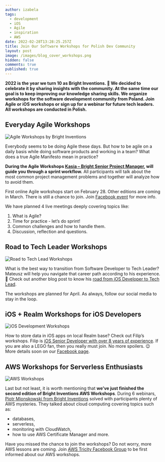 ```yaml
---
author: izabela
tags:
  - development
  - iOS
  - Agile
  - inspiration
  - AWS
date: 2022-02-28T13:28:25.257Z
title: Join Our Software Workshops for Polish Dev Community
layout: post
image: /images/blog_cover_workshops.png
hidden: false
comments: true
published: true
---
```

**2022 is the year we turn 10 as Bright Inventions. 🎉  We decided to celebrate it by sharing insights with the community. At the same time our goal is to keep improving our knowledge sharing skills. We organize workshops for the software development community from Poland. Join Agile or iOS workshops or sign up for a webinar for future tech leaders. All workshops are conducted in Polish.**

## Everyday Agile Workshops

![Agile Workshops by Bright Inventions](/images/agile_workshops.png)

Everybody seems to be doing Agile these days. But how to be agile on a daily basis while doing software products and working in a team? What does a true Agile Manifesto mean in practice?

**During the Agile Workshops [Kasia – Bright Senior Project Manager](/blog/meet-kasia-a-project-manager-and-an-academic-teacher/), will guide you through a sprint workflow.** All participants will talk about the most common project management problems and together will analyze how to avoid them.

First online Agile workshops start on February 28. Other editions are coming in March. There is still a chance to join. Join [Facebook event](https://www.facebook.com/events/306691164768288/) for more info. 

We have planned 4 live meetings deeply covering topics like:

1. What is Agile?
2. Time for practice - let’s do sprint!
3. Common challenges and how to handle them.
4. Discussion, reflection and questions.

## Road to Tech Leader Workshops

![Road to Tech Lead Workshops](/images/road_to_tech_leader.png)

What is the best way to transition from Software Developer to Tech Leader? Mateusz will help you navigate that career path according to his experience. 🙂 Check out another blog post to know his [road from iOS Developer to Tech Lead](/blog/responsibility-and-change-are-his-fuel-meet-mateusz/).

The workshops are planned for April. As always, follow our social media to stay in the loop.

## iOS + Realm Workshops for iOS Developers

![iOS Development Workshops](/images/ios_workshops.png)

How to store data in iOS apps on local Realm base? Check out Filip’s workshops. Filip is [iOS Senior Developer with over 8 years of experience](/blog/ios-developer-with-over-8-years-of-experience-meet-filip/). If you are also a LEGO fan, then you really must join. No more spoilers. 😉 More details soon on our [Facebook page](https://www.facebook.com/bright.inventions).

## AWS Workshops for Serverless Enthusiasts

![AWS Workshops](/images/aws_workshops.png)

Last but not least, it is worth mentioning that **we’ve just finished the second edition of Bright Inventions AWS Workshops**. During 6 webinars, [Piotr Mionskowski from Bright Inventions](/blog/piotr-team-leader-technology-evangelist/) solved with participants plenty of AWS mysteries. They talked about cloud computing covering topics such as:

* databases, 
* serverless, 
* monitoring with CloudWatch, 
* how to use AWS Certificate Manager and more.

Have you missed the chance to join the workshops? Do not worry, more AWS lessons are coming. Join [AWS Tricity Facebook Group](https://www.facebook.com/groups/679812723195646) to be first informed about our AWS workshops.

